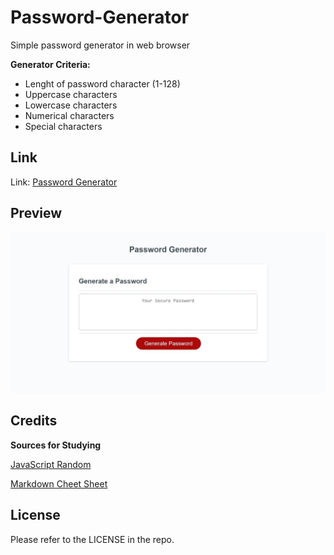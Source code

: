 # Password-Generator
Simple password generator in web browser

**Generator Criteria:**
- Lenght of password character (1-128)
- Uppercase characters
- Lowercase characters
- Numerical characters
- Special characters



## Link
Link: [Password Generator](https://robertsolorzano.github.io/Password-Generator/)


## Preview

![Preview](assets/images/preview-crop.jpeg)


## Credits

**Sources for Studying**

[JavaScript Random](https://www.w3schools.com/JS/js_random.asp)

[Markdown Cheet Sheet](https://www.markdownguide.org/cheat-sheet/)

## License

Please refer to the LICENSE in the repo.